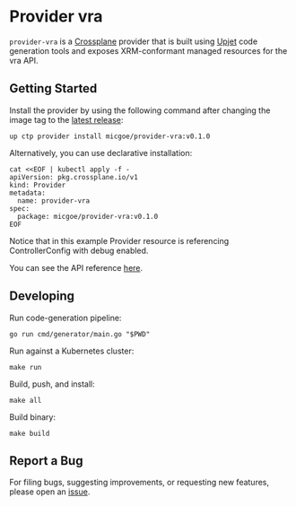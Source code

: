 # Provider vra

`provider-vra` is a [Crossplane](https://crossplane.io/) provider that
is built using [Upjet](https://github.com/crossplane/upjet) code
generation tools and exposes XRM-conformant managed resources for the
vra API.

## Getting Started

Install the provider by using the following command after changing the image tag
to the [latest release](https://marketplace.upbound.io/providers/micgoe/provider-vra):

```
up ctp provider install micgoe/provider-vra:v0.1.0
```

Alternatively, you can use declarative installation:

```
cat <<EOF | kubectl apply -f -
apiVersion: pkg.crossplane.io/v1
kind: Provider
metadata:
  name: provider-vra
spec:
  package: micgoe/provider-vra:v0.1.0
EOF
```

Notice that in this example Provider resource is referencing ControllerConfig with debug enabled.

You can see the API reference [here](https://doc.crds.dev/github.com/micgoe/provider-vmware-vra).

## Developing

Run code-generation pipeline:

```console
go run cmd/generator/main.go "$PWD"
```

Run against a Kubernetes cluster:

```console
make run
```

Build, push, and install:

```console
make all
```

Build binary:

```console
make build
```

## Report a Bug

For filing bugs, suggesting improvements, or requesting new features, please
open an [issue](https://github.com/micgoe/provider-vmware-vra/issues).
